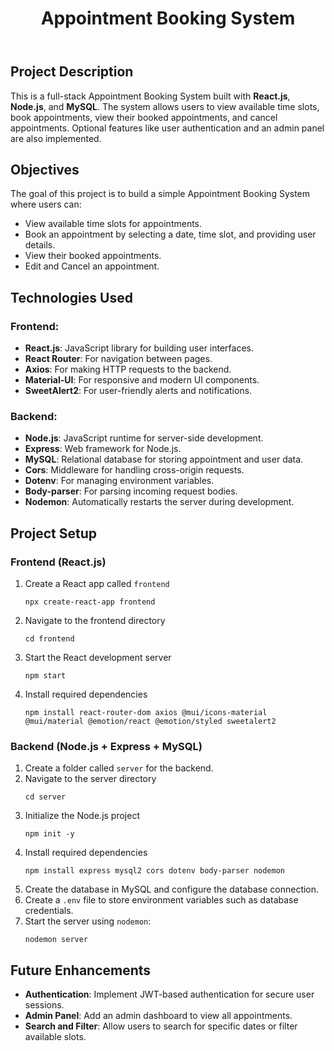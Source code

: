 <!DOCTYPE html>
<body>
  <header>
    <h1>Appointment Booking System</h1>
  </header>
  <section>
    <h2>Project Description</h2>
    <p>
      This is a full-stack Appointment Booking System built with <strong>React.js</strong>, <strong>Node.js</strong>, and <strong>MySQL</strong>. 
      The system allows users to view available time slots, book appointments, view their booked appointments, and cancel appointments. 
      Optional features like user authentication and an admin panel are also implemented.
    </p>
  </section>
  <section>
    <h2>Objectives</h2>
    <p>
      The goal of this project is to build a simple Appointment Booking System where users can:
    </p>
    <ul>
      <li>View available time slots for appointments.</li>
      <li>Book an appointment by selecting a date, time slot, and providing user details.</li>
      <li>View their booked appointments.</li>
      <li>Edit and Cancel an appointment.</li>
    </ul>
  </section>
  <section>
    <h2>Technologies Used</h2>
    <h3>Frontend:</h3>
    <ul>
      <li><strong>React.js</strong>: JavaScript library for building user interfaces.</li>
      <li><strong>React Router</strong>: For navigation between pages.</li>
      <li><strong>Axios</strong>: For making HTTP requests to the backend.</li>
      <li><strong>Material-UI</strong>: For responsive and modern UI components.</li>
      <li><strong>SweetAlert2</strong>: For user-friendly alerts and notifications.</li>
    </ul>
  </section>
  <section>
    <h3>Backend:</h3>
    <ul>
      <li><strong>Node.js</strong>: JavaScript runtime for server-side development.</li>
      <li><strong>Express</strong>: Web framework for Node.js.</li>
      <li><strong>MySQL</strong>: Relational database for storing appointment and user data.</li>
      <li><strong>Cors</strong>: Middleware for handling cross-origin requests.</li>
      <li><strong>Dotenv</strong>: For managing environment variables.</li>
      <li><strong>Body-parser</strong>: For parsing incoming request bodies.</li>
      <li><strong>Nodemon</strong>: Automatically restarts the server during development.</li>
    </ul>
  </section>
  <section>
    <h2>Project Setup</h2>

<h3>Frontend (React.js)</h3>
<ol>
  <li>Create a React app called <code>frontend</code>
    <pre><code>npx create-react-app frontend</code></pre>
  </li>
  <li>Navigate to the frontend directory
    <pre><code>cd frontend</code></pre>
  </li>
  <li>Start the React development server
    <pre><code>npm start</code></pre>
  </li>
  <li>Install required dependencies
    <pre><code>npm install react-router-dom axios @mui/icons-material @mui/material @emotion/react @emotion/styled sweetalert2</code></pre>
  </li>
</ol>
</section>
<section>
<h3>Backend (Node.js + Express + MySQL)</h3>
<ol>
  <li>Create a folder called <code>server</code> for the backend.
  </li>
  <li>Navigate to the server directory
    <pre><code>cd server</code></pre>
  </li>
  <li>Initialize the Node.js project
    <pre><code>npm init -y</code></pre>
  </li>
  <li>Install required dependencies
    <pre><code>npm install express mysql2 cors dotenv body-parser nodemon</code></pre>
  </li>
  <li>Create the database in MySQL and configure the database connection.</li>
  <li>Create a <code>.env</code> file to store environment variables such as database credentials.</li>
  <li>Start the server using <code>nodemon</code>:
    <pre><code>nodemon server</code></pre>
  </li>
</ol>
   
  </section>
  <section>
    <h2>Future Enhancements</h2>
    <ul>
      <li><strong>Authentication</strong>: Implement JWT-based authentication for secure user sessions.</li>
      <li><strong>Admin Panel</strong>: Add an admin dashboard to view all appointments.</li>
      <li><strong>Search and Filter</strong>: Allow users to search for specific dates or filter available slots.</li>
    </ul>
  </section>
</body>
</html>

